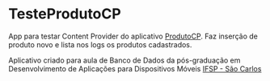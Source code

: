 # TesteProdutoCP
App para testar Content Provider do aplicativo [ProdutoCP](https://github.com/murilorodrigues62/ProdutoCP). Faz inserção de produto novo e lista nos logs os produtos cadastrados.

Aplicativo criado para aula de Banco de Dados da pós-graduação em Desenvolvimento de Aplicações para Dispositivos Móveis [IFSP - São Carlos](http://www.ifspsaocarlos.edu.br/portal/index.php/cursos/pós-graduação/sdm-lato-sensu/apresentacao_sdm)
